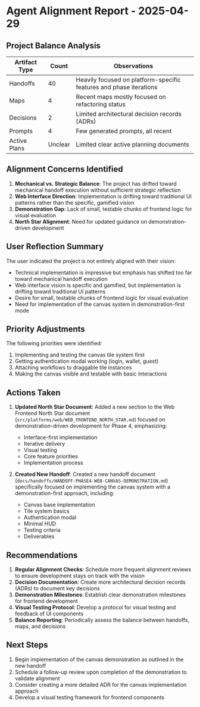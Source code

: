 # Agent Alignment Report - 2025-04-29

## Project Balance Analysis

| Artifact Type | Count | Observations |
|---------------|-------|--------------|
| Handoffs      | 40    | Heavily focused on platform-specific features and phase iterations |
| Maps          | 4     | Recent maps mostly focused on refactoring status |
| Decisions     | 2     | Limited architectural decision records (ADRs) |
| Prompts       | 4     | Few generated prompts, all recent |
| Active Plans  | Unclear | Limited clear active planning documents |

## Alignment Concerns Identified

1. **Mechanical vs. Strategic Balance**: The project has drifted toward mechanical handoff execution without sufficient strategic reflection
2. **Web Interface Direction**: Implementation is drifting toward traditional UI patterns rather than the specific, gamified vision
3. **Demonstration Gap**: Lack of small, testable chunks of frontend logic for visual evaluation
4. **North Star Alignment**: Need for updated guidance on demonstration-driven development

## User Reflection Summary

The user indicated the project is not entirely aligned with their vision:
- Technical implementation is impressive but emphasis has shifted too far toward mechanical handoff execution
- Web interface vision is specific and gamified, but implementation is drifting toward traditional UI patterns
- Desire for small, testable chunks of frontend logic for visual evaluation
- Need for implementation of the canvas system in demonstration-first mode

## Priority Adjustments

The following priorities were identified:
1. Implementing and testing the canvas tile system first
2. Getting authentication modal working (login, wallet, guest)
3. Attaching workflows to draggable tile instances
4. Making the canvas visible and testable with basic interactions

## Actions Taken

1. **Updated North Star Document**: Added a new section to the Web Frontend North Star document (`src/platforms/web/WEB_FRONTEND_NORTH_STAR.md`) focused on demonstration-driven development for Phase 4, emphasizing:
   - Interface-first implementation
   - Iterative delivery
   - Visual testing
   - Core feature priorities
   - Implementation process

2. **Created New Handoff**: Created a new handoff document (`docs/handoffs/HANDOFF-PHASE4-WEB-CANVAS-DEMONSTRATION.md`) specifically focused on implementing the canvas system with a demonstration-first approach, including:
   - Canvas base implementation
   - Tile system basics
   - Authentication modal
   - Minimal HUD
   - Testing criteria
   - Deliverables

## Recommendations

1. **Regular Alignment Checks**: Schedule more frequent alignment reviews to ensure development stays on track with the vision
2. **Decision Documentation**: Create more architectural decision records (ADRs) to document key decisions
3. **Demonstration Milestones**: Establish clear demonstration milestones for frontend development
4. **Visual Testing Protocol**: Develop a protocol for visual testing and feedback of UI components
5. **Balance Reporting**: Periodically assess the balance between handoffs, maps, and decisions

## Next Steps

1. Begin implementation of the canvas demonstration as outlined in the new handoff
2. Schedule a follow-up review upon completion of the demonstration to validate alignment
3. Consider creating a more detailed ADR for the canvas implementation approach
4. Develop a visual testing framework for frontend components 